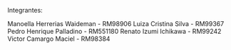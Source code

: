Integrantes:

Manoella Herrerias Waideman - RM98906
Luiza Cristina Silva - RM99367
Pedro Henrique Palladino - RM551180
Renato Izumi Ichikawa - RM99242
Victor Camargo Maciel - RM98384